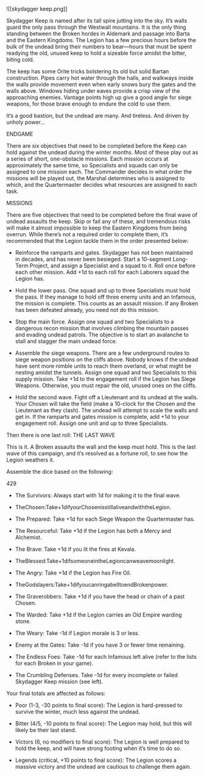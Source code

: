 ![[skydagger keep.png]]

Skydagger Keep is named after its tall spire jutting into the sky. It’s walls guard the only pass through the Westwall mountains. It is the only thing standing between the Broken hordes in Aldemark and passage into Barta and the Eastern Kingdoms. The Legion has a few precious hours before the bulk of the undead bring their numbers to bear—hours that must be spent readying the old, unused keep to hold a sizeable force amidst the bitter, biting cold.

The keep has some Orite tricks bolstering its old but solid Bartan construction. Pipes carry hot water through the halls, and walkways inside the walls provide movement even when early snows bury the gates and the walls above. Windows hiding under eaves provide a crisp view of the approaching enemies. Vantage points high up give a good angle for siege weapons, for those brave enough to endure the cold to use them.

It’s a good bastion, but the undead are many. And tireless. And driven by unholy power...



ENDGAME

There are six objectives that need to be completed before the Keep can hold against the undead during the winter months. Most of these play out as a series of short, one-obstacle missions. Each mission occurs at approximately the same time, so Specialists and squads can only be assigned to one mission each. The Commander decides in what order the missions will be played out, the Marshal determines who is assigned to which, and the Quartermaster decides what resources are assigned to each task.

MISSIONS

There are five objectives that need to be completed before the final wave of undead assaults the keep. Skip or fail any of these, and tremendous risks will make it almost impossible to keep the Eastern Kingdoms from being overrun. While there’s not a required order to complete them, it’s recommended that the Legion tackle them in the order presented below:

- Reinforce the ramparts and gates. Skydagger has not been maintained in decades, and has never been besieged. Start a 10-segment Long-Term Project, and assign a Specialist and a squad to it. Roll once before each other mission. Add +1d to each roll for each Laborers squad the Legion has.

- Hold the lower pass. One squad and up to three Specialists must hold the pass. If they manage to hold off three enemy units and an Infamous, the mission is complete. This counts as an assault mission. If any Broken has been defeated already, you need not do this mission.

- Stop the main force. Assign one squad and two Specialists to a dangerous recon mission that involves climbing the mountain passes and evading undead patrols. The objective is to start an avalanche to stall and stagger the main undead force.

- Assemble the siege weapons. There are a few underground routes to siege weapon positions on the cliffs above. Nobody knows if the undead have sent more nimble units to reach them overland, or what might be nesting amidst the tunnels. Assign one squad and two Specialists to this supply mission. Take +1d to the engagement roll if the Legion has Siege Weapons. Otherwise, you must repair the old, unused ones on the cliffs.

- Hold the second wave. Fight off a Lieutenant and its undead at the walls. Your Chosen will take the field (make a 10-clock for the Chosen and the Lieutenant as they clash). The undead will attempt to scale the walls and get in. If the ramparts and gates mission is complete, add +1d to your engagement roll. Assign one unit and up to three Specialists.

Then there is one last roll: 
THE LAST WAVE

This is it. A Broken assaults the wall and the keep must hold. This is the last wave of this campaign, and it’s resolved as a fortune roll, to see how the Legion weathers it.

Assemble the dice based on the following:

429

- The Survivors: Always start with 1d for making it to the final wave.

- TheChosen:Take+1difyourChosenisstillaliveandwiththeLegion.

- The Prepared: Take +1d for each Siege Weapon the Quartermaster has.

- The Resourceful: Take +1d if the Legion has both a Mercy and Alchemist.

- The Brave: Take +1d if you lit the fires at Kevala.

- TheBlessed:Take+1difsomeoneintheLegioncanweavemoonlight.

- The Angry: Take +1d if the Legion has Fire Oil.

- TheGodslayers:Take+1difyoucanringabelltoendBrokenpower.

- The Graverobbers: Take +1d if you have the head or chain of a past Chosen.

- The Warded: Take +1d if the Legion carries an Old Empire warding stone.

- The Weary: Take -1d if Legion morale is 3 or less.

- Enemy at the Gates: Take -1d if you have 3 or fewer time remaining.

- The Endless Foes: Take -1d for each Infamous left alive (refer to the lists for each Broken in your game).

- The Crumbling Defenses. Take -1d for every incomplete or failed Skydagger Keep mission (see left).

Your final totals are affected as follows:

- Poor (1-3, -30 points to final score): The Legion is hard-pressed to survive the winter, much less against the undead.

- Bitter (4/5, -10 points to final score): The Legion may hold, but this will likely be their last stand.

- Victors (6, no modifiers to final score): The Legion is well prepared to hold the keep, and will have strong footing when it’s time to do so.

- Legends (critical, +10 points to final score): The Legion scores a massive victory and the undead are cautious to challenge them again.